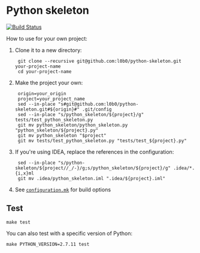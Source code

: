Python skeleton
===

[![Build Status](https://travis-ci.org/l0b0/python-skeleton.svg)](https://travis-ci.org/l0b0/python-skeleton)

How to use for your own project:

1. Clone it to a new directory:

        git clone --recursive git@github.com:l0b0/python-skeleton.git your-project-name
        cd your-project-name
1. Make the project your own:

        origin=your_origin
        project=your_project_name
        sed --in-place "s#git@github.com:l0b0/python-skeleton.git#${origin}#" .git/config
        sed --in-place "s/python_skeleton/${project}/g" tests/test_python_skeleton.py
        git mv python_skeleton/python_skeleton.py "python_skeleton/${project}.py"
        git mv python_skeleton "$project"
        git mv tests/test_python_skeleton.py "tests/test_${project}.py"
1. If you're using IDEA, replace the references in the configuration:

        sed --in-place "s/python-skeleton/${project//_/-}/g;s/python_skeleton/${project}/g" .idea/*.{i,x}ml
        git mv .idea/python_skeleton.iml ".idea/${project}.iml"
1. See [`configuration.mk`](configuration.mk) for build options

Test
---

    make test

You can also test with a specific version of Python:

    make PYTHON_VERSION=2.7.11 test
